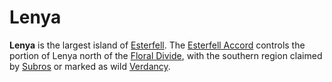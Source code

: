 # Lenya

**Lenya** is the largest island of [Esterfell](../). The [Esterfell Accord](../../../ch-2-people-of-mote/societies/esterfell-accord/) controls the portion of Lenya north of the [Floral Divide](floral-divide.md), with the southern region claimed by [Subros](../../../ch-2-people-of-mote/societies/subros/) or marked as wild [Verdancy](../../../ch-2-people-of-mote/societies/verdancy/).
